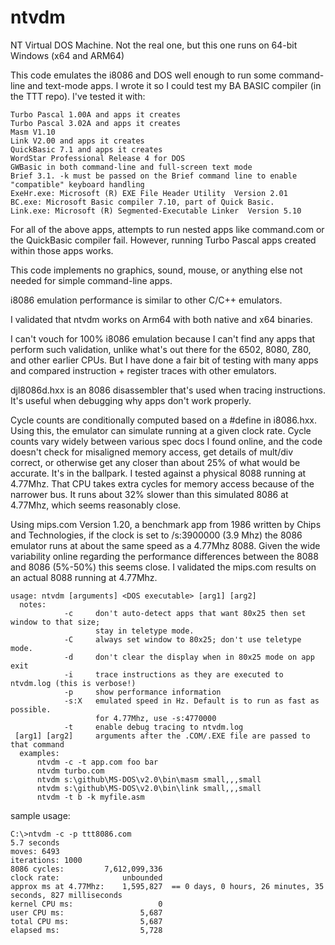 # ntvdm
NT Virtual DOS Machine. Not the real one, but this one runs on 64-bit Windows (x64 and ARM64)

This code emulates the i8086 and DOS well enough to run some command-line and text-mode apps. I wrote it
so I could test my BA BASIC compiler (in the TTT repo). I've tested it with:

    Turbo Pascal 1.00A and apps it creates
    Turbo Pascal 3.02A and apps it creates
    Masm V1.10
    Link V2.00 and apps it creates
    QuickBasic 7.1 and apps it creates
    WordStar Professional Release 4 for DOS
    GWBasic in both command-line and full-screen text mode
    Brief 3.1. -k must be passed on the Brief command line to enable "compatible" keyboard handling
    ExeHr.exe: Microsoft (R) EXE File Header Utility  Version 2.01  
    BC.exe: Microsoft Basic compiler 7.10, part of Quick Basic.
    Link.exe: Microsoft (R) Segmented-Executable Linker  Version 5.10 
    
For all of the above apps, attempts to run nested apps like command.com or the QuickBasic compiler fail.
However, running Turbo Pascal apps created within those apps works.

This code implements no graphics, sound, mouse, or anything else not needed for simple command-line apps.

i8086 emulation performance is similar to other C/C++ emulators.

I validated that ntvdm works on Arm64 with both native and x64 binaries.

I can't vouch for 100% i8086 emulation because I can't find any apps that perform such validation, unlike
what's out there for the 6502, 8080, Z80, and other earlier CPUs. But I have done a fair bit of testing 
with many apps and compared instruction + register traces with other emulators.

djl8086d.hxx is an 8086 disassembler that's used when tracing instructions. It's useful when debugging why
apps don't work properly.

Cycle counts are conditionally computed based on a #define in i8086.hxx. Using this, the emulator can
simulate running at a given clock rate. Cycle counts vary widely between various spec docs I found online,
and the code doesn't check for misaligned memory access, get details of mult/div correct, or otherwise
get any closer than about 25% of what would be accurate. It's in the ballpark. I tested against a physical
8088 running at 4.77Mhz. That CPU takes extra cycles for memory access because of the narrower bus. It runs
about 32% slower than this simulated 8086 at 4.77Mhz, which seems reasonably close.

Using mips.com Version 1.20, a benchmark app from 1986 written by Chips and Technologies, if the clock
is set to /s:3900000 (3.9 Mhz) the 8086 emulator runs at about the same speed as a 4.77Mhz 8088. Given the
wide variability online regarding the performance differences between the 8088 and 8086 (5%-50%) this 
seems close. I validated the mips.com results on an actual 8088 running at 4.77Mhz.

    usage: ntvdm [arguments] <DOS executable> [arg1] [arg2]
      notes:
                -c     don't auto-detect apps that want 80x25 then set window to that size;
                       stay in teletype mode.
                -C     always set window to 80x25; don't use teletype mode.
                -d     don't clear the display when in 80x25 mode on app exit
                -i     trace instructions as they are executed to ntvdm.log (this is verbose!)
                -p     show performance information
                -s:X   emulated speed in Hz. Default is to run as fast as possible.
                       for 4.77Mhz, use -s:4770000
                -t     enable debug tracing to ntvdm.log
     [arg1] [arg2]     arguments after the .COM/.EXE file are passed to that command
      examples:
          ntvdm -c -t app.com foo bar
          ntvdm turbo.com
          ntvdm s:\github\MS-DOS\v2.0\bin\masm small,,,small
          ntvdm s:\github\MS-DOS\v2.0\bin\link small,,,small
          ntvdm -t b -k myfile.asm
          
sample usage:

    C:\>ntvdm -c -p ttt8086.com
    5.7 seconds
    moves: 6493
    iterations: 1000
    8086 cycles:         7,612,099,336
    clock rate:              unbounded
    approx ms at 4.77Mhz:    1,595,827  == 0 days, 0 hours, 26 minutes, 35 seconds, 827 milliseconds
    kernel CPU ms:                   0
    user CPU ms:                 5,687
    total CPU ms:                5,687
    elapsed ms:                  5,728

